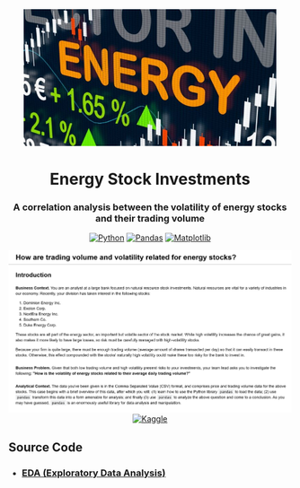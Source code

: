 <div align="center">

  <img src="../images/energy_stock_investments.jpg" width="450" alt="Directing"/>

# Energy Stock Investments

### A correlation analysis between the volatility of energy stocks and their trading volume

[![Python](https://img.shields.io/badge/python-black?style=for-the-badge&logo=python)](https://www.python.org/)
[![Pandas](https://img.shields.io/badge/pandas-%23150458.svg?style=for-the-badge&logo=pandas&logoColor=white)](https://pandas.pydata.org/docs/getting_started/index.html)
[![Matplotlib](https://img.shields.io/badge/Matplotlib-%23ffffff.svg?style=for-the-badge&logo=Matplotlib&logoColor=black)](https://matplotlib.org/)

  <img src="../images/energy_stock_investment_challenge.png" width="800" alt="Directing"/>

  <div>
    <a href="https://www.kaggle.com/">
      <img src="https://img.shields.io/badge/Kaggle-blue?style=flat-square&logo=kaggle" width="87.5" alt="Kaggle" style="margin-bottom: .565px;" >
    </a>
  </div>
  
</div>

## Source Code

- ### [EDA (Exploratory Data Analysis)](notebooks/energy-stock-investments.ipynb)
